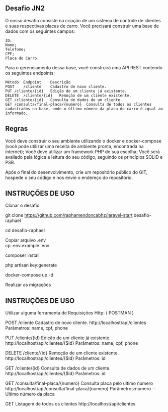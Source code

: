 
## Desafio JN2 

O nosso desafio consiste na criação de um sistema de controle de clientes e suas respectivas placas de carro.
Você precisará construir uma base de dados com os seguintes campos:

	ID;
	Nome;
	Telefone;
	CPF;
	Placa do Carro.

Para o gerenciamento dessa base, você construirá uma API REST contendo os seguintes endpoints:

	Método	Endpoint	Descrição
	POST	/cliente	Cadastro de novo cliente. 
	PUT	/cliente/{id}	Edição de um cliente já existente.
	DELETE	/cliente/{id}	Remoção de um cliente existente.
	GET	/cliente/{id}	Consulta de dados de um cliente.
	GET	/consulta/final-placa/{numero}	Consulta de todos os clientes cadastrados na base, onde o último número da placa do carro é igual ao informado.


## Regras 

Você deve construir o seu ambiente utilizando o docker e docker-compose (você pode utilizar uma receita de ambiente pronta, encontrada na internet);
Você deve utilizar um framework PHP de sua escolha;
Você será avaliado pela lógica e leitura do seu código, seguindo os princípios SOLID e PSR.

Após o final do desenvolvimento, crie um repositório público do GIT, hospede o seu código e nos envie o endereço do repositório.


## INSTRUÇÕES DE USO  

Clonar o desafio

git clone https://github.com/raphamendoncabhz/laravel-start desafio-raphael

cd desafio-raphael

Copiar arquivo .env  
	cp .env.example .env

composer install

php artisan key:generate

docker-compose up -d

Realizar as migrações



## INSTRUÇÕES DE USO  

Utilizar alguma ferramenta de Requisições Http: ( POSTMAN )

POST	/cliente	Cadastro de novo cliente. 
http://localhost/api/clientes 
Parâmetros: name, cpf, phone

PUT	/cliente/{id}	Edição de um cliente já existente.
http://localhost/api/clientes/{$id}
Parâmetros: name, cpf, phone

DELETE	/cliente/{id}	Remoção de um cliente existente.
http://localhost/api/clientes/{$id}
Parâmetros: id

GET	/cliente/{id}	Consulta de dados de um cliente.
http://localhost/api/clientes/{$id}
Parâmetros: id

GET	/consulta/final-placa/{numero} Consulta placa pelo ultimo numero 
http://localhost/api/consulta/final-placa/{numero}
Parâmetros:numero -- Ultimo número da placa

GET Listagem de todos os clientes
http://localhost/api/clientes



